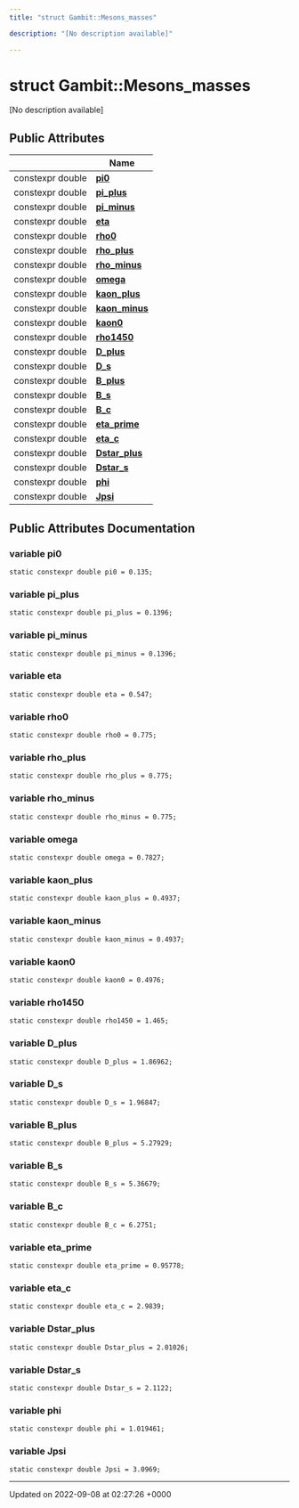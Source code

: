 ```yaml
---
title: "struct Gambit::Mesons_masses"

description: "[No description available]"

---
```


# struct Gambit::Mesons_masses



[No description available]

## Public Attributes

|                | Name           |
| -------------- | -------------- |
| constexpr double | **[pi0](/documentation/code/classes/structgambit_1_1mesons__masses/#variable-pi0)**  |
| constexpr double | **[pi_plus](/documentation/code/classes/structgambit_1_1mesons__masses/#variable-pi-plus)**  |
| constexpr double | **[pi_minus](/documentation/code/classes/structgambit_1_1mesons__masses/#variable-pi-minus)**  |
| constexpr double | **[eta](/documentation/code/classes/structgambit_1_1mesons__masses/#variable-eta)**  |
| constexpr double | **[rho0](/documentation/code/classes/structgambit_1_1mesons__masses/#variable-rho0)**  |
| constexpr double | **[rho_plus](/documentation/code/classes/structgambit_1_1mesons__masses/#variable-rho-plus)**  |
| constexpr double | **[rho_minus](/documentation/code/classes/structgambit_1_1mesons__masses/#variable-rho-minus)**  |
| constexpr double | **[omega](/documentation/code/classes/structgambit_1_1mesons__masses/#variable-omega)**  |
| constexpr double | **[kaon_plus](/documentation/code/classes/structgambit_1_1mesons__masses/#variable-kaon-plus)**  |
| constexpr double | **[kaon_minus](/documentation/code/classes/structgambit_1_1mesons__masses/#variable-kaon-minus)**  |
| constexpr double | **[kaon0](/documentation/code/classes/structgambit_1_1mesons__masses/#variable-kaon0)**  |
| constexpr double | **[rho1450](/documentation/code/classes/structgambit_1_1mesons__masses/#variable-rho1450)**  |
| constexpr double | **[D_plus](/documentation/code/classes/structgambit_1_1mesons__masses/#variable-d-plus)**  |
| constexpr double | **[D_s](/documentation/code/classes/structgambit_1_1mesons__masses/#variable-d-s)**  |
| constexpr double | **[B_plus](/documentation/code/classes/structgambit_1_1mesons__masses/#variable-b-plus)**  |
| constexpr double | **[B_s](/documentation/code/classes/structgambit_1_1mesons__masses/#variable-b-s)**  |
| constexpr double | **[B_c](/documentation/code/classes/structgambit_1_1mesons__masses/#variable-b-c)**  |
| constexpr double | **[eta_prime](/documentation/code/classes/structgambit_1_1mesons__masses/#variable-eta-prime)**  |
| constexpr double | **[eta_c](/documentation/code/classes/structgambit_1_1mesons__masses/#variable-eta-c)**  |
| constexpr double | **[Dstar_plus](/documentation/code/classes/structgambit_1_1mesons__masses/#variable-dstar-plus)**  |
| constexpr double | **[Dstar_s](/documentation/code/classes/structgambit_1_1mesons__masses/#variable-dstar-s)**  |
| constexpr double | **[phi](/documentation/code/classes/structgambit_1_1mesons__masses/#variable-phi)**  |
| constexpr double | **[Jpsi](/documentation/code/classes/structgambit_1_1mesons__masses/#variable-jpsi)**  |

## Public Attributes Documentation

### variable pi0

```
static constexpr double pi0 = 0.135;
```


### variable pi_plus

```
static constexpr double pi_plus = 0.1396;
```


### variable pi_minus

```
static constexpr double pi_minus = 0.1396;
```


### variable eta

```
static constexpr double eta = 0.547;
```


### variable rho0

```
static constexpr double rho0 = 0.775;
```


### variable rho_plus

```
static constexpr double rho_plus = 0.775;
```


### variable rho_minus

```
static constexpr double rho_minus = 0.775;
```


### variable omega

```
static constexpr double omega = 0.7827;
```


### variable kaon_plus

```
static constexpr double kaon_plus = 0.4937;
```


### variable kaon_minus

```
static constexpr double kaon_minus = 0.4937;
```


### variable kaon0

```
static constexpr double kaon0 = 0.4976;
```


### variable rho1450

```
static constexpr double rho1450 = 1.465;
```


### variable D_plus

```
static constexpr double D_plus = 1.86962;
```


### variable D_s

```
static constexpr double D_s = 1.96847;
```


### variable B_plus

```
static constexpr double B_plus = 5.27929;
```


### variable B_s

```
static constexpr double B_s = 5.36679;
```


### variable B_c

```
static constexpr double B_c = 6.2751;
```


### variable eta_prime

```
static constexpr double eta_prime = 0.95778;
```


### variable eta_c

```
static constexpr double eta_c = 2.9839;
```


### variable Dstar_plus

```
static constexpr double Dstar_plus = 2.01026;
```


### variable Dstar_s

```
static constexpr double Dstar_s = 2.1122;
```


### variable phi

```
static constexpr double phi = 1.019461;
```


### variable Jpsi

```
static constexpr double Jpsi = 3.0969;
```


-------------------------------

Updated on 2022-09-08 at 02:27:26 +0000